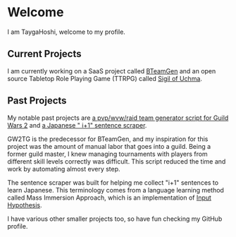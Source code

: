 # Welcome
I am TaygaHoshi, welcome to my profile.

## Current Projects
I am currently working on a SaaS project called [BTeamGen](https://bteamgen.tyghsh.cc/about) and an open source Tabletop Role Playing Game (TTRPG) called [Sigil of Uchma](https://github.com/TaygaHoshi/tt-project). 

## Past Projects
My notable past projects are [a pvp/wvw/raid team generator script for Guild Wars 2](https://github.com/TaygaHoshi/GW2TeamGenerator) and [a Japanese " i+1" sentence scraper](https://github.com/TaygaHoshi/japanese-i-plus-one-filter).

GW2TG is the predecessor for BTeamGen, and my inspiration for this project was the amount of manual labor that goes into a guild. Being a former guild master, I knew managing tournaments with players from different skill levels correctly was difficult. This script reduced the time and work by automating almost every step.

The sentence scraper was built for helping me collect "i+1" sentences to learn Japanese. This terminology comes from a language learning method called Mass Immersion Approach, which is an implementation of [Input Hypothesis](https://en.wikipedia.org/wiki/Input_hypothesis).

I have various other smaller projects too, so have fun checking my GitHub profile.
